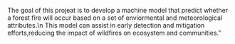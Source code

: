 The goal of this projeat is to develop a machine model that predict whether a forest fire will occur based on a set of enviormental and meteorological attributes.\n This model can assist in early detection and mitigation efforts,reducing the impact of wildfires on ecosystem and communities."
   
